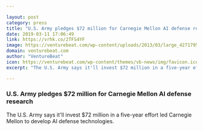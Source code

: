 ```yaml
---

layout: post
category: press
title: "U.S. Army pledges $72 million for Carnegie Mellon AI defense research"
date: 2019-03-11 17:06:49
link: https://vrhk.co/2TFS4YF
image: https://venturebeat.com/wp-content/uploads/2013/03/large_4271795260.jpg?w=1200&strip=all
domain: venturebeat.com
author: "VentureBeat"
icon: https://venturebeat.com/wp-content/themes/vb-news/img/favicon.ico
excerpt: "The U.S. Army says it'll invest $72 million in a five-year effort led Carnegie Mellon to develop AI defense technologies."

---
```


### U.S. Army pledges $72 million for Carnegie Mellon AI defense research

The U.S. Army says it'll invest $72 million in a five-year effort led Carnegie Mellon to develop AI defense technologies.